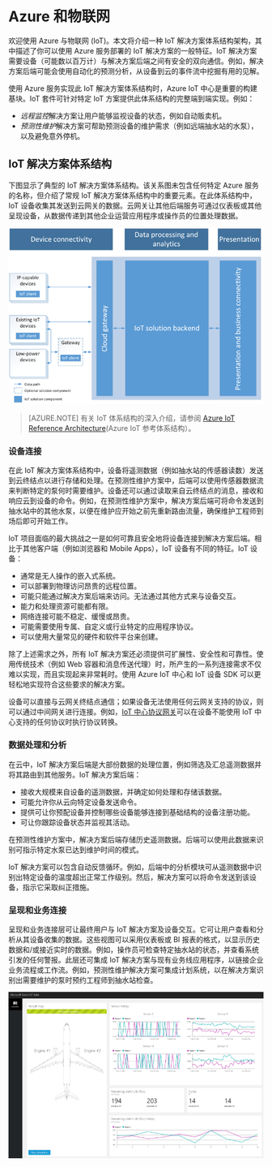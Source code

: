 # Azure 和物联网

欢迎使用 Azure 与物联网 (IoT)。本文将介绍一种 IoT 解决方案体系结构架构，其中描述了你可以使用 Azure 服务部署的 IoT 解决方案的一般特征。IoT 解决方案需要设备（可能数以百万计）与解决方案后端之间有安全的双向通信。例如，解决方案后端可能会使用自动化的预测分析，从设备到云的事件流中挖掘有用的见解。

使用 Azure 服务实现此 IoT 解决方案体系结构时，Azure IoT 中心是重要的构建基块。IoT 套件可针对特定 IoT 方案提供此体系结构的完整端到端实现。例如：

- *远程监控*解决方案让用户能够监视设备的状态，例如自动贩卖机。
- *预测性维护*解决方案可帮助预测设备的维护需求（例如远端抽水站的水泵），以及避免意外停机。

## IoT 解决方案体系结构

下图显示了典型的 IoT 解决方案体系结构。该关系图未包含任何特定 Azure 服务的名称，但介绍了常规 IoT 解决方案体系结构中的重要元素。在此体系结构中，IoT 设备收集其发送到云网关的数据。云网关让其他后端服务可通过仪表板或其他呈现设备，从数据传递到其他企业运营应用程序或操作员的位置处理数据。

![IoT 解决方案体系结构][img-solution-architecture]  


> [AZURE.NOTE] 有关 IoT 体系结构的深入介绍，请参阅 [Azure IoT Reference Architecture][lnk-refarch](Azure IoT 参考体系结构）。

### 设备连接

在此 IoT 解决方案体系结构中，设备将遥测数据（例如抽水站的传感器读数）发送到云终结点以进行存储和处理。在预测性维护方案中，后端可以使用传感器数据流来判断特定的泵何时需要维护。设备还可以通过读取来自云终结点的消息，接收和响应云到设备的命令。例如，在预测性维护方案中，解决方案后端可将命令发送到抽水站中的其他水泵，以便在维护应开始之前先重新路由流量，确保维护工程师到场后即可开始工作。

IoT 项目面临的最大挑战之一是如何可靠且安全地将设备连接到解决方案后端。相比于其他客户端（例如浏览器和 Mobile Apps），IoT 设备有不同的特征。IoT 设备：

- 通常是无人操作的嵌入式系统。
- 可以部署到物理访问昂贵的远程位置。
- 可能只能通过解决方案后端来访问。无法通过其他方式来与设备交互。
- 能力和处理资源可能都有限。
- 网络连接可能不稳定、缓慢或昂贵。
- 可能需要使用专属、自定义或行业特定的应用程序协议。
- 可以使用大量常见的硬件和软件平台来创建。

除了上述需求之外，所有 IoT 解决方案还必须提供可扩展性、安全性和可靠性。使用传统技术（例如 Web 容器和消息传送代理）时，所产生的一系列连接需求不仅难以实现，而且实现起来非常耗时。使用 Azure IoT 中心和 IoT 设备 SDK 可以更轻松地实现符合这些要求的解决方案。

设备可以直接与云网关终结点通信；如果设备无法使用任何云网关支持的协议，则可以通过中间网关进行连接。例如，[IoT 中心协议网关][lnk-protocol-gateway]可以在设备不能使用 IoT 中心支持的任何协议时执行协议转换。

### 数据处理和分析

在云中，IoT 解决方案后端是大部份数据的处理位置，例如筛选及汇总遥测数据并将其路由到其他服务。IoT 解决方案后端：

- 接收大规模来自设备的遥测数据，并确定如何处理和存储该数据。 
- 可能允许你从云向特定设备发送命令。
- 提供可让你预配设备并控制哪些设备能够连接到基础结构的设备注册功能。
- 可让你跟踪设备状态并监视其活动。

在预测性维护方案中，解决方案后端存储历史遥测数据。后端可以使用此数据来识别可指示特定水泵已达到维护时间的模式。

IoT 解决方案可以包含自动反馈循环。例如，后端中的分析模块可从遥测数据中识别出特定设备的温度超出正常工作级别。然后，解决方案可以将命令发送到该设备，指示它采取纠正措施。

### 呈现和业务连接

呈现和业务连接层可让最终用户与 IoT 解决方案及设备交互。它可让用户查看和分析从其设备收集的数据。这些视图可以采用仪表板或 BI 报表的格式，以显示历史数据和/或接近实时的数据。例如，操作员可检查特定抽水站的状态，并查看系统引发的任何警报。此层还可集成 IoT 解决方案与现有业务线应用程序，以链接企业业务流程或工作流。例如，预测性维护解决方案可集成计划系统，以在解决方案识别出需要维护的泵时预约工程师到抽水站检查。

![IoT 解决方案仪表板][img-dashboard]  


[img-solution-architecture]: ./media/iot-azure-and-iot/iot-reference-architecture.png
[img-dashboard]: ./media/iot-azure-and-iot/iot-suite.png

[lnk-machinelearning]: /services/machine-learning/
[Azure IoT Suite]: http://azure.microsoft.com/solutions/iot
[lnk-protocol-gateway]: /documentation/articles/iot-hub-protocol-gateway/
[lnk-refarch]: http://download.microsoft.com/download/A/4/D/A4DAD253-BC21-41D3-B9D9-87D2AE6F0719/Microsoft_Azure_IoT_Reference_Architecture.pdf

<!---HONumber=Mooncake_0321_2016-->